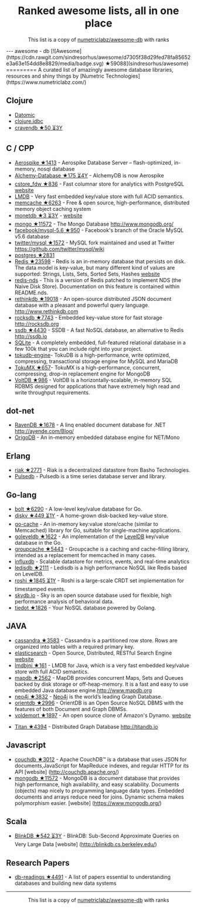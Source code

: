<h1 align="center">
Ranked awesome lists, all in one place
</h1>
<p align="center">
	This list is a copy of <a href="numetriclabz/awesome-db">numetriclabz/awesome-db</a> with ranks
</p>
---
﻿awesome - db [![Awesome](https://cdn.rawgit.com/sindresorhus/awesome/d7305f38d29fed78fa85652e3a63e154dd8e8829/media/badge.svg) ★59088](sindresorhus/awesome)
=========
A curated list of amazingly awesome database libraries, resources and shiny things by [Numetric Technologies](https://www.numetriclabz.com/)

## Clojure

 * [Datomic](http://www.datomic.com/)
 * [clojure.jdbc](https://github.com/niwibe/clojure.jdbc)
 * [cravendb ★50 ⏳3Y](robashton/cravendb)

## C / CPP
* [Aerospike ★1413](aerospike/aerospike-server) - Aerospike Database Server – flash-optimized, in-memory, nosql database
* [Alchemy-Database ★175 ⏳4Y](JakSprats/Alchemy-Database) - AlchemyDB is now Aerospike
* [cstore_fdw ★836](citusdata/cstore_fdw) - Fast columnar store for analytics with PostgreSQL [website](http://citusdata.github.io/cstore_fdw/)
* [LMDB](http://symas.com/mdb/) - Very fast embedded key/value store with full ACID semantics.
* [memcache ★6263](memcached/memcached) - Free & open source, high-performance, distributed memory object caching system
* [monetdb ★3 ⏳3Y](snaga/monetdb) - [website](https://www.monetdb.org/)
* [mongo ★11572](mongodb/mongo) - The Mongo Database http://www.mongodb.org/
* [facebook/mysql-5.6 ★950](facebook/mysql-5.6) - Facebook's branch of the Oracle MySQL v5.6 database
* [twitter/mysql ★1572](twitter/mysql) - MySQL fork maintained and used at Twitter https://github.com/twitter/mysql/wiki
* [postgres ★2831](postgres/postgres)
* [Redis ★23598](antirez/redis) - Redis is an in-memory database that persists on disk. The data model is key-value, but many different kind of values are supported: Strings, Lists, Sets, Sorted Sets, Hashes [website](http://redis.io)
* [redis-nds](https://github.com/mpalmer/redis/tree/nds-2.6) - This is a version of Redis patched to implement NDS (the Naive Disk Store). Documentation on this feature is contained within README.nds.
* [rethinkdb ★19018](rethinkdb/rethinkdb) - An open-source distributed JSON document database with a pleasant and powerful query language. http://www.rethinkdb.com
* [rocksdb ★7743](facebook/rocksdb) - Embedded key-value store for fast storage http://rocksdb.org
* [ssdb ★4430](ideawu/ssdb) - SSDB - A fast NoSQL database, an alternative to Redis http://ssdb.io
* [SQLite](http://www.sqlite.org/) - A completely embedded, full-featured relational database in a few 100k that you can include right into your project.
* [tokudb-engine](https://github.com/Tokutek/tokudb-engine)- TokuDB is a high-performance, write optimized, compressing, transactional storage engine for MySQL and MariaDB
* [TokuMX ★657](Tokutek/mongo)- TokuMX is a high-performance, concurrent, compressing, drop-in replacement engine for MongoDB
* [VoltDB ★986](VoltDB/voltdb) - VoltDB is a horizontally-scalable, in-memory SQL RDBMS designed for applications that have extremely high read and write throughput requirements.


## dot-net

* [RavenDB ★1678](ravendb/ravendb) - A linq enabled document database for .NET http://ayende.com/Blog/
* [OrigoDB](http://dev.origodb.com) - An in-memory embedded database engine for NET/Mono

## Erlang

* [riak ★2771](basho/riak) - Riak is a decentralized datastore from Basho Technologies.
* [Pulsedb](http://pulsedb.io) - Pulsedb is a time series database server and library.

## Go-lang

* [bolt ★6290](boltdb/bolt) - A low-level key/value database for Go.
* [diskv ★449 ⏳1Y](peterbourgon/diskv) - A home-grown disk-backed key-value store.
* [go-cache](https://github.com/pmylund/go-cache) - An in-memory key:value store/cache (similar to Memcached) library for Go, suitable for single-machine applications.
* [goleveldb ★1622](syndtr/goleveldb) - An implementation of the [LevelDB](https://code.google.com/p/leveldb/) key/value database in the Go.
* [groupcache ★5443](golang/groupcache) - Groupcache is a caching and cache-filling library, intended as a replacement for memcached in many cases.
* [influxdb](https://github.com/influxdb/influxdb) - Scalable datastore for metrics, events, and real-time analytics
* [ledisdb ★2111](siddontang/ledisdb) - Ledisdb is a high performance NoSQL like Redis based on LevelDB.
* [roshi ★1845 ⏳1Y](soundcloud/roshi) - Roshi is a large-scale CRDT set implementation for timestamped events.
* [skydb.io](https://github.com/skydb/sky) - Sky is an open source database used for flexible, high performance analysis of behavioral data.
* [tiedot ★1826](HouzuoGuo/tiedot) - Your NoSQL database powered by Golang.



## JAVA
* [cassandra ★3583](apache/cassandra) - Cassandra is a partitioned row store. Rows are organized into tables with a required primary key.
* [elasticsearch](https://github.com/elasticsearch/elasticsearch) - Open Source, Distributed, RESTful Search Engine [website](http://elasticsearch.org)
* [lmdbjni ★161](deephacks/lmdbjni) - LMDB for Java, which is a very fast embedded key/value store with full ACID semantics.
* [mapdb ★2562](jankotek/MapDB) - MapDB provides concurrent Maps, Sets and Queues backed by disk storage or off-heap-memory. It is a fast and easy to use embedded Java database engine.http://www.mapdb.org
* [neo4j ★3832](neo4j/neo4j) - [Neo4j](http://neo4j.org) is the world’s leading Graph Database.
* [orientdb ★2996](orientechnologies/orientdb) - OrientDB is an Open Source NoSQL DBMS with the features of both Document and Graph DBMSs.
* [voldemort ★1897](voldemort/voldemort) - An open source clone of Amazon's Dynamo. [website](http://project-voldemort.com)
- [Titan ★4394](thinkaurelius/titan) - Distributed Graph Database http://titandb.io


## Javascript
* [couchdb ★3012](apache/couchdb) - Apache CouchDB™ is a database that uses JSON for documents,JavaScript for MapReduce indexes, and regular HTTP for its API [website] (http://couchdb.apache.org/)
* [mongodb ★11572](mongodb/mongo) - MongoDB is a document database that provides high performance, high availability, and easy scalability. Documents (objects) map nicely to programming language data types. Embedded documents and arrays reduce need for joins. Dynamic schema makes polymorphism easier. [website] (https://www.mongodb.org/)



## Scala
* [BlinkDB ★542 ⏳3Y](sameeragarwal/blinkdb) - BlinkDB: Sub-Second Approximate Queries on Very Large Data [website]	(http://blinkdb.cs.berkeley.edu/)

## Research Papers
* [db-readings ★4491](rxin/db-readings) - A list of papers essential to understanding databases and building new data systems
---
<p align="center">
	This list is a copy of <a href="numetriclabz/awesome-db">numetriclabz/awesome-db</a> with ranks
</p>
<script>
  (function(i,s,o,g,r,a,m){i['GoogleAnalyticsObject']=r;i[r]=i[r]||function(){
  (i[r].q=i[r].q||[]).push(arguments)},i[r].l=1*new Date();a=s.createElement(o),
  m=s.getElementsByTagName(o)[0];a.async=1;a.src=g;m.parentNode.insertBefore(a,m)
  })(window,document,'script','https://www.google-analytics.com/analytics.js','ga');

  ga('create', 'UA-100705027-1', 'auto');
  ga('send', 'pageview');

</script>
